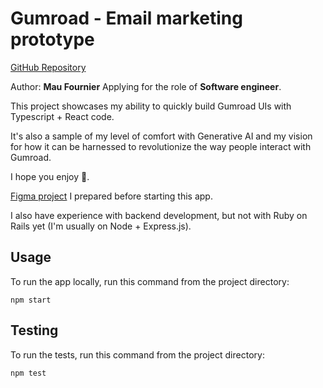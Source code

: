 # Gumroad - Email marketing prototype

[GitHub Repository](https://github.com/MauFrontier/gumroad-email-marketing)

Author: **Mau Fournier**
Applying for the role of **Software engineer**.

This project showcases my ability to quickly build Gumroad UIs with Typescript + React code.

It's also a sample of my level of comfort with Generative AI and my vision for how it can be harnessed to revolutionize the way people interact with Gumroad.

I hope you enjoy 🙂.

[Figma project](https://www.figma.com/file/brvBekodG186nNxzCUkKLu/Email-Marketing-Mockups) I prepared before starting this app. 

I also have experience with backend development, but not with Ruby on Rails yet (I'm usually on Node + Express.js).

## Usage

To run the app locally, run this command from the project directory:

`npm start`

## Testing

To run the tests, run this command from the project directory:

`npm test`
